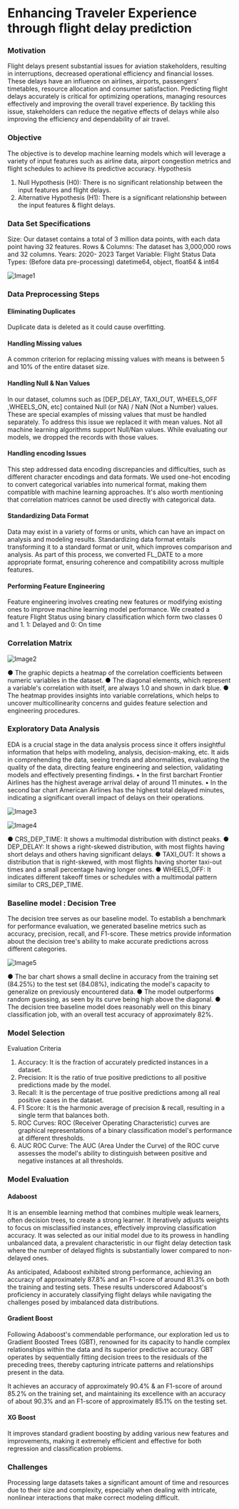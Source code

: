 # Enhancing Traveler Experience through flight delay prediction

### Motivation
Flight delays present substantial issues for
aviation stakeholders, resulting in interruptions,
decreased operational efficiency and financial
losses. These delays have an influence on
airlines, airports, passengers' timetables,
resource allocation and consumer satisfaction.
Predicting flight delays accurately is critical for
optimizing operations, managing resources
effectively and improving the overall travel
experience. By tackling this issue, stakeholders
can reduce the negative effects of delays while
also improving the efficiency and dependability
of air travel.

### Objective
The objective is to develop machine learning
models which will leverage a variety of input
features such as airline data, airport congestion
metrics and flight schedules to achieve its
predictive accuracy.
Hypothesis
1. Null Hypothesis (H0): There is no significant
relationship between the input features and flight
delays.
2. Alternative Hypothesis (H1): There is a
significant relationship between the input
features & flight delays.

### Data Set Specifications
Size: Our dataset contains a total of 3 million
data points, with each data point having 32
features.
Rows & Columns: The dataset has 3,000,000
rows and 32 columns.
Years: 2020- 2023
Target Variable: Flight Status
Data Types: (Before data pre-processing)
datetime64, object, float64 & int64

![Image1](https://github.com/shivam-chavan-05/Flight-Delay-Prediction/assets/144063863/64a2bfbf-d324-4a67-9b4c-1af10bb23b3b)

### Data Preprocessing Steps
#### Eliminating Duplicates
Duplicate data is deleted as it could
cause overfitting.
#### Handling Missing values
A common criterion for replacing
missing values with means is between 5
and 10% of the entire dataset size.
#### Handling Null & Nan Values
In our dataset, columns such as
[DEP_DELAY, TAXI_OUT,
WHEELS_OFF ,WHEELS_ON, etc]
contained Null (or NA) / NaN (Not a
Number) values. These are special
examples of missing values that must be
handled separately. To address this issue
we replaced it with mean values.
Not all machine learning algorithms
support Null/Nan values. While
evaluating our models, we dropped the
records with those values.
#### Handling encoding Issues
This step addressed data encoding
discrepancies and difficulties, such as
different character encodings and data
formats. We used one-hot encoding to
convert categorical variables into
numerical format, making them
compatible with machine learning
approaches. It's also worth mentioning
that correlation matrices cannot be used
directly with categorical data.
#### Standardizing Data Format
Data may exist in a variety of forms or
units, which can have an impact on
analysis and modeling results.
Standardizing data format entails
transforming it to a standard format or
unit, which improves comparison and
analysis.
As part of this process, we converted
FL_DATE to a more appropriate format,
ensuring coherence and compatibility
across multiple features.
#### Performing Feature Engineering
Feature engineering involves creating
new features or modifying existing ones
to improve machine learning model
performance.
We created a feature Flight Status using
binary classification which form two
classes 0 and 1.
1: Delayed and 0: On time

### Correlation Matrix

![Image2](https://github.com/shivam-chavan-05/Flight-Delay-Prediction/assets/144063863/1e550a6b-07a8-4058-9597-830d3a46aed2)

● The graphic depicts a heatmap of the
correlation coefficients between numeric
variables in the dataset.
● The diagonal elements, which represent
a variable's correlation with itself, are
always 1.0 and shown in dark blue.
● The heatmap provides insights into
variable correlations, which helps to
uncover multicollinearity concerns and
guides feature selection and engineering
procedures.

### Exploratory Data Analysis
EDA is a crucial stage in the data analysis
process since it offers insightful information
that helps with modeling, analysis,
decision-making, etc. It aids in
comprehending the data, seeing trends and
abnormalities, evaluating the quality of the
data, directing feature engineering and
selection, validating models and effectively
presenting findings.
• In the first barchart Frontier Airlines has
the highest average arrival delay of around 11
minutes.
• In the second bar chart American
Airlines has the highest total delayed
minutes, indicating a significant overall
impact of delays on their operations.

![Image3](https://github.com/shivam-chavan-05/Flight-Delay-Prediction/assets/144063863/e75729bf-e1d7-4e24-b6a6-c9ce875f0095)

![Image4](https://github.com/shivam-chavan-05/Flight-Delay-Prediction/assets/144063863/be17b415-a060-49d6-b60f-e36af1c28431)

● CRS_DEP_TIME: It shows a
multimodal distribution with distinct
peaks.
● DEP_DELAY: It shows a right-skewed
distribution, with most flights having
short delays and others having
significant delays.
● TAXI_OUT: It shows a distribution that
is right-skewed, with most flights
having shorter taxi-out times and a small
percentage having longer ones.
● WHEELS_OFF: It indicates different
takeoff times or schedules with a
multimodal pattern similar to
CRS_DEP_TIME.

### Baseline model : Decision Tree
The decision tree serves as our baseline model.
To establish a benchmark for performance
evaluation, we generated baseline metrics such as
accuracy, precision, recall, and F1-score. These
metrics provide information about the decision
tree's ability to make accurate predictions across
different categories.

![Image5](https://github.com/shivam-chavan-05/Flight-Delay-Prediction/assets/144063863/e0193d5e-533e-4505-ba57-f6bd1fa8fb2d)

● The bar chart shows a small decline in
accuracy from the training set (84.25%) to
the test set (84.08%), indicating the model's
capacity to generalize on previously
encountered data.
● The model outperforms random guessing, as
seen by its curve being high above the
diagonal.
● The decision tree baseline model does
reasonably well on this binary classification
job, with an overall test accuracy of
approximately 82%.

### Model Selection
Evaluation Criteria
1. Accuracy: It is the fraction of accurately
predicted instances in a dataset.
2. Precision: It is the ratio of true positive
predictions to all positive predictions made
by the model.
3. Recall: It is the percentage of true positive
predictions among all real positive cases in
the dataset.
4. F1 Score: It is the harmonic average of
precision & recall, resulting in a single term
that balances both.
5. ROC Curves: ROC (Receiver Operating
Characteristic) curves are graphical
representations of a binary classification
model's performance at different thresholds.
6. AUC ROC Curve: The AUC (Area Under
the Curve) of the ROC curve assesses the
model's ability to distinguish between
positive and negative instances at all
thresholds.

### Model Evaluation
#### Adaboost
It is an ensemble learning method that
combines multiple weak learners, often
decision trees, to create a strong learner. It
iteratively adjusts weights to focus on
misclassified instances, effectively
improving classification accuracy. It was
selected as our initial model due to its
prowess in handling unbalanced data, a
prevalent characteristic in our flight delay
detection task where the number of delayed
flights is substantially lower compared to
non-delayed ones.

As anticipated, Adaboost exhibited strong
performance, achieving an accuracy of
approximately 87.8% and an F1-score of
around 81.3% on both the training and
testing sets. These results underscored
Adaboost's proficiency in accurately
classifying flight delays while navigating the
challenges posed by imbalanced data
distributions.

#### Gradient Boost
Following Adaboost's commendable
performance, our exploration led us to
Gradient Boosted Trees (GBT), renowned
for its capacity to handle complex
relationships within the data and its
superior predictive accuracy. GBT
operates by sequentially fitting decision
trees to the residuals of the preceding
trees, thereby capturing intricate patterns
and relationships present in the data.

It achieves an accuracy of approximately 90.4%
& an F1-score of around 85.2% on the training
set, and maintaining its excellence with an
accuracy of about 90.3% and an F1-score of
approximately 85.1% on the testing set.

#### XG Boost
It improves standard gradient boosting by
adding various new features and improvements,
making it extremely efficient and effective for
both regression and classification problems.

### Challenges
Processing large datasets takes a significant
amount of time and resources due to their
size and complexity, especially when
dealing with intricate, nonlinear interactions
that make correct modeling difficult.
